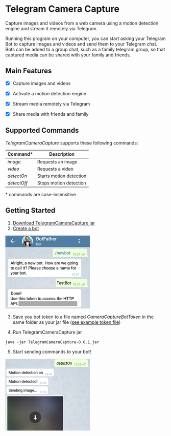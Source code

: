 # Telegram Camera Capture

Capture images and videos from a web camera using a motion detection engine and stream it remotely via Telegram.

Running this program on your computer, you can start asking your Telegram Bot to capture images and videos and send them to your Telegram chat. Bots can be added to a group chat, such as a family telegram group, so that captured media can be shared with your family and friends.



## Main Features

- [x] Capture images and videos
- [x] Activate a motion detection engine
- [x] Stream media remotely via Telegram
- [x] Share media with friends and family




## Supported Commands

_TelegramCameraCapture_ supports these following commands:

Command*	| Description
------------|-------------
_image_		| Requests an image
_video_		| Requests a video
_detectOn_	| Starts motion detection
_detectOff_ | Stops motion detection

\* commands are case-insensitive




## Getting Started

1. [Download TelegramCameraCapture jar](https://github.com/MirYeh/TelegramCameraCapture/raw/master/extra/TelegramCameraCapture-0.0.1.jar)
2. [Create a bot](https://web.telegram.org/#/im?p=@BotFather)

<img src="https://github.com/MirYeh/TelegramCameraCapture/blob/master/extra/screenshots/small-create-bot.png" alt="screenshot" title="create bot">

3. Save you bot token to a file named _CameraCaptureBotToken_ in the same folder as your jar file ([see example token file](https://github.com/MirYeh/TelegramCameraCapture/blob/master/extra/CameraCaptureBotTokenExample))

4. Run TelegramCameraCapture jar
```
java -jar TelegramCameraCapture-0.0.1.jar
```

5. Start sending commands to your bot!


<img src="https://github.com/MirYeh/TelegramCameraCapture/blob/master/extra/screenshots/small-detect-on-off-command.png" alt="screenshot" title="detectOn command">





